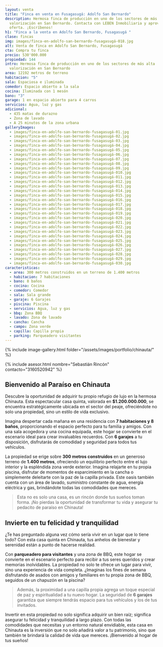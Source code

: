```yaml
---
layout: venta
title: "Finca en venta en Fusagasugá: Adolfo San Bernardo"
description: Hermosa finca de producción en uno de los sectores de más alta
  valorización en San Bernardo. Contacta con LEBEN Inmobiliaria y aprovecha esta
  oferta. ¡Escríbenos!
h1: "Finca a la venta en Adolfo San Bernardo, Fusagasugá "
clase: fincas
img: images/finca-en-adolfo-san-bernardo-fusagasugá-018.jpg
alt: Venta de finca en Adolfo San Bernardo, Fusagasugá
cta: Compra tu finca
precio: 530'000.000
propiedad: 144
intro: Hermosa finca de producción en uno de los sectores de más alta
  valorización en San Bernardo
area: 12192 metros de terreno
habitacion: "5"
sala: Espaciosa e iluminada
comedor: Espacio abierto a la sala
cocina: Iluminada con 1 mesón
bano: "3"
garage: 1 en espacio abierto para 4 carros
servicios: Agua, luz y gas
adicional:
  - 435 matas de durazno
  - Zona de lavado
  - A 25 minutos de la zona urbana
galleryImages:
  - images/finca-en-adolfo-san-bernardo-fusagasugá-01.jpg
  - images/finca-en-adolfo-san-bernardo-fusagasugá-02.jpg
  - images/finca-en-adolfo-san-bernardo-fusagasugá-03.jpg
  - images/finca-en-adolfo-san-bernardo-fusagasugá-04.jpg
  - images/finca-en-adolfo-san-bernardo-fusagasugá-05.jpg
  - images/finca-en-adolfo-san-bernardo-fusagasugá-06.jpg
  - images/finca-en-adolfo-san-bernardo-fusagasugá-07.jpg
  - images/finca-en-adolfo-san-bernardo-fusagasugá-08.jpg
  - images/finca-en-adolfo-san-bernardo-fusagasugá-09.jpg
  - images/finca-en-adolfo-san-bernardo-fusagasugá-010.jpg
  - images/finca-en-adolfo-san-bernardo-fusagasugá-011.jpg
  - images/finca-en-adolfo-san-bernardo-fusagasugá-012.jpg
  - images/finca-en-adolfo-san-bernardo-fusagasugá-013.jpg
  - images/finca-en-adolfo-san-bernardo-fusagasugá-014.jpg
  - images/finca-en-adolfo-san-bernardo-fusagasugá-015.jpg
  - images/finca-en-adolfo-san-bernardo-fusagasugá-016.jpg
  - images/finca-en-adolfo-san-bernardo-fusagasugá-017.jpg
  - images/finca-en-adolfo-san-bernardo-fusagasugá-018.jpg
  - images/finca-en-adolfo-san-bernardo-fusagasugá-019.jpg
  - images/finca-en-adolfo-san-bernardo-fusagasugá-020.jpg
  - images/finca-en-adolfo-san-bernardo-fusagasugá-021.jpg
  - images/finca-en-adolfo-san-bernardo-fusagasugá-022.jpg
  - images/finca-en-adolfo-san-bernardo-fusagasugá-023.jpg
  - images/finca-en-adolfo-san-bernardo-fusagasugá-024.jpg
  - images/finca-en-adolfo-san-bernardo-fusagasugá-025.jpg
  - images/finca-en-adolfo-san-bernardo-fusagasugá-026.jpg
  - images/finca-en-adolfo-san-bernardo-fusagasugá-027.jpg
  - images/finca-en-adolfo-san-bernardo-fusagasugá-028.jpg
  - images/finca-en-adolfo-san-bernardo-fusagasugá-029.jpg
  - images/finca-en-adolfo-san-bernardo-fusagasugá-030.jpg
caracteristicas:
  - area: 300 metros construidos en un terreno de 1.400 metros
  - habitacion: 7 habitaciones
  - bano: 8 baños
  - cocina: Cocina
  - comedor: Comedor
  - sala: Sala grande
  - garaje: 6 Garajes
  - piscina: Piscina
  - servicios: Agua, luz y gas
  - bbq: Zona BBQ
  - lavado: Zona de lavado
  - cancha: Cancha
  - campo: Zona verde
  - capilla: Capilla propia
  - parking: Parqueadero visitantes
---
```

{% include image-gallery.html folder="/assets/images/portfolio/chinauta/" %}

{% include asesor.html nombre="Sebastián Rincón" contacto="3160520942" %}

## Bienvenido al Paraíso en Chinauta

Descubre la oportunidad de adquirir tu propio refugio de lujo en la hermosa Chinauta. Esta espectacular casa quinta, valorada en **$1.200.000.000**, se encuentra estratégicamente ubicada en el sector del peaje, ofreciéndote no solo una propiedad, sino un estilo de vida exclusivo.

Imagina despertar cada mañana en una residencia con **7 habitaciones y 8 baños**, proporcionando el espacio perfecto para tu familia y amigos. Con una sala acogedora y una cocina equipada, este hogar se convierte en el escenario ideal para crear invaluables recuerdos. Con **6 garajes** a tu disposición, disfrutarás de comodidad y seguridad para todos tus vehículos.

La propiedad se erige sobre **300 metros construidos** en un generoso terreno de **1.400 metros**, ofreciendo un equilibrio perfecto entre el lujo interior y la espléndida zona verde exterior. Imagina relajarte en tu propia piscina, disfrutar de momentos de esparcimiento en la cancha o simplemente deleitarte con la paz de la capilla privada. Este oasis también cuenta con un área de lavado, suministro constante de agua, energía eléctrica y gas, brindándote todas las comodidades que mereces.

>Esta no es solo una casa, es un rincón donde tus sueños toman forma. ¡No pierdas la oportunidad de transformar tu vida y asegurar tu pedacito de paraíso en Chinauta!

## Invierte en tu felicidad y tranquilidad

¿Te has preguntado alguna vez cómo sería vivir en un lugar que lo tiene todo? Con esta casa quinta en Chinauta, tus anhelos de bienestar y serenidad están a punto de hacerse realidad.

Con **parqueadero para visitantes** y una zona de BBQ, este hogar se convierte en el escenario perfecto para recibir a tus seres queridos y crear memorias inolvidables. La propiedad no solo te ofrece un lugar para vivir, sino una experiencia de vida completa. ¿Imaginas los fines de semana disfrutando de asados con amigos y familiares en tu propia zona de BBQ, seguidos de un chapuzón en la piscina?

>Además, la proximidad a una capilla propia agrega un toque especial de paz y espiritualidad a tu nuevo hogar. La seguridad de **6 garajes** garantiza que siempre tendrás espacio para tus vehículos y los de tus invitados.

Invertir en esta propiedad no solo significa adquirir un bien raíz; significa asegurar tu felicidad y tranquilidad a largo plazo. Con todas las comodidades que necesitas y un entorno natural envidiable, esta casa en Chinauta es la inversión que no solo añadirá valor a tu patrimonio, sino que también te brindará la calidad de vida que mereces. ¡Bienvenido al hogar de tus sueños!
